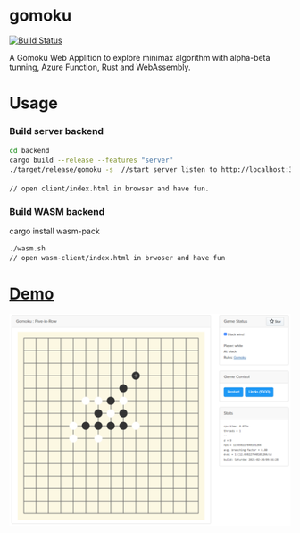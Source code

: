 # gomoku

[![Build Status](https://travis-ci.com/chenyukang/gomoku.svg?branch=main)](https://travis-ci.com/chenyukang/gomoku)

A Gomoku Web Applition to explore minimax algorithm with alpha-beta tunning,
Azure Function, Rust and WebAssembly.

# Usage

### Build server backend
```sh
cd backend
cargo build --release --features "server"
./target/release/gomoku -s  //start server listen to http://localhost:3000

// open client/index.html in browser and have fun.
```

### Build WASM backend

cargo install wasm-pack
```sh
./wasm.sh
// open wasm-client/index.html in brwoser and have fun
```

# [Demo](https://lemon-hill-0c2cac210.azurestaticapps.net/)

![demo](./client/assets/gomoku_demo.png)